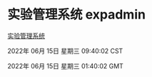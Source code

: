 # 实验管理系统 expadmin
[实验管理系统](http://59.174.25.255:56808/expadmin-782313d2-e1b1-4ea7-932e-3a55e6a1a4d0/)

2022年 06月 15日 星期三 09:40:02 CST

2022年 06月 15日 星期三 01:40:02 GMT

